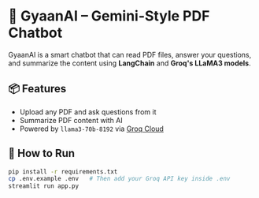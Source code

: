 # 🤖 GyaanAI – Gemini-Style PDF Chatbot

GyaanAI is a smart chatbot that can read PDF files, answer your questions, and summarize the content using **LangChain** and **Groq's LLaMA3 models**.

## 📦 Features
- Upload any PDF and ask questions from it
- Summarize PDF content with AI
- Powered by `llama3-70b-8192` via [Groq Cloud](https://console.groq.com)

## 🚀 How to Run

```bash
pip install -r requirements.txt
cp .env.example .env   # Then add your Groq API key inside .env
streamlit run app.py
